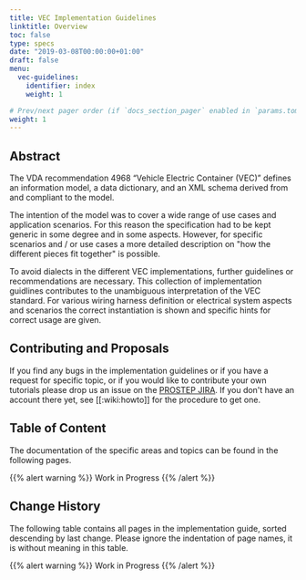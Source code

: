 ```yaml
---
title: VEC Implementation Guidelines
linktitle: Overview
toc: false
type: specs
date: "2019-03-08T00:00:00+01:00"
draft: false
menu:
  vec-guidelines:
    identifier: index    
    weight: 1 

# Prev/next pager order (if `docs_section_pager` enabled in `params.toml`)
weight: 1
---
```

## Abstract 
The VDA recommendation 4968 “Vehicle Electric Container (VEC)” defines an information model, a data dictionary, and an XML schema derived from and compliant to the model.

The intention of the model was to cover a wide range of use cases and application scenarios. For this reason the specification had to be kept generic in some degree and in some aspects. However, for specific scenarios and / or use cases a more detailed description on "how the different pieces fit together" is possible. 

To avoid dialects in the different VEC implementations, further guidelines or recommendations are necessary. This collection of implementation guidlines contributes to the unambiguous interpretation of the VEC standard. For various wiring harness definition or electrical system aspects and scenarios the correct instantiation is shown and specific hints for correct usage are given.

## Contributing and Proposals 
If you find any bugs in the implementation guidelines or if you have a request for specific topic, or if you would like to contribute your own tutorials please drop us an issue on the [PROSTEP JIRA](https://track.prostep.com/projects/KBLFRM/). If you don't have an account there yet, see [[:wiki:howto]] for the procedure to get one.

## Table of Content
The documentation of the specific areas and topics can be found in the following pages.

{{% alert warning %}}
Work in Progress
{{% /alert %}}

## Change History
The following table contains all pages in the implementation guide, sorted descending by last change. Please ignore the indentation of page names, it is without meaning in this table.

{{% alert warning %}}
Work in Progress
{{% /alert %}}



